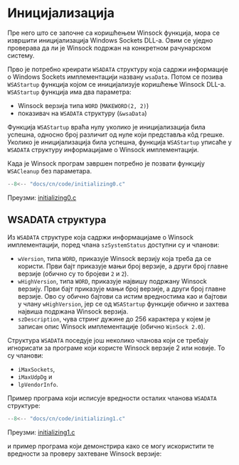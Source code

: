 # Иницијализација

Пре него што се започне са коришћењем Winsock функција, мора се извршити
иницијализацијa Windows Sockets DLL-a. Овим се уједно проверава да ли је
Winsock подржан на конкретном рачунарском систему.

Прво је потребно креирати `WSADATA` структуру која садржи информације о Windows
Sockets имплементацији названу `wsaData`. Потом се позива `WSAStartup` функција
којом се иницијализује коришћење Winsock DLL-а. `WSAStartup` функција има два
параметра:

- Winsock верзија типа `WORD` (`MAKEWORD(2, 2)`)
- показивач на `WSADATA` структуру (`&wsaData`)

Функција `WSAStartup` враћа нулу уколико је иницијализација била успешна,
односно број различит од нуле који представља кôд грешке. Уколико је
иницијализација била успешна, функција `WSAStartup` уписаће у `WSADATA`
структуру информацијаме о Winsock имплементацији.

Када је Winsock програм завршен потребно је позвати функцију `WSACleanup` без
параметара.

```c
--8<-- "docs/cn/code/initializing0.c"
```

Преузми: [initializing0.c](code/initializing0.c)

## WSADATA структура

Из `WSADATA` структуре која садржи информацијаме о Winsock имплементацији,
поред члана `szSystemStatus` доступни су и чланови:

- `wVersion`, типа `WORD`, приказује Winsock верзију која треба да се користи.
Први бајт приказује мањи број верзије, а други број главне верзије (обично су
то бројеви `2` и `2`).
- `wHighVersion`, типа `WORD`, приказује највишу подржану Winsock верзију. Први
бајт приказује мањи број верзије, а други број главне верзије. Ово су обично
бајтови са истим вредностима као и бајтови у члану `wHighVersion`, јер се од
`WSAStartup` функције обично и захтева највиша подржана Winsock верзија.
- `szDescription`, чува стринг дужине до 256 карактера у којем је записан опис
Winsock имплементације (обично `WinSock 2.0`).

Структура `WSADATA` поседује још неколико чланова који се требају игнорисати за
програме који користе Winsock верзије 2 или новије. То су чланови:

- `iMaxSockets`,
- `iMaxUdpDg` и
- `lpVendorInfo`.

Пример програма који исписује вредности осталих чланова `WSADATA` структуре:  

```c
--8<-- "docs/cn/code/initializing1.c"
```

Преузми: [initializing1.c](code/initializing1.c)

и пример програма који демонстрира како се могу искористити те вредности за
проверу захтеване Winsock верзије:
